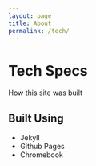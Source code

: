 ```yaml
---
layout: page
title: About
permalink: /tech/
---
```


# Tech Specs
How this site was built

## Built Using
- Jekyll
- Github Pages
- Chromebook
